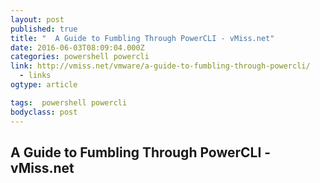 ```yaml
---
layout: post 
published: true 
title: "  A Guide to Fumbling Through PowerCLI - vMiss.net" 
date: 2016-06-03T08:09:04.000Z
categories: powershell powercli
link: http://vmiss.net/vmware/a-guide-to-fumbling-through-powercli/ 
  - links
ogtype: article 

tags:  powershell powercli
bodyclass: post 
---
```


## A Guide to Fumbling Through PowerCLI - vMiss.net